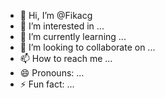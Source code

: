 - 👋 Hi, I’m @Fikacg
- 👀 I’m interested in ...
- 🌱 I’m currently learning ...
- 💞️ I’m looking to collaborate on ...
- 📫 How to reach me ...
- 😄 Pronouns: ...
- ⚡ Fun fact: ...

<!---
Fikacg/Fikacg is a ✨ special ✨ repository because its `README.md` (this file) appears on your GitHub profile.
You can click the Preview link to take a look at your changes.
--->
